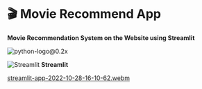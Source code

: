 # 🎬 Movie Recommend App 

**Movie Recommendation System on the Website using Streamlit**


![python-logo@0.2x](https://user-images.githubusercontent.com/92747017/198577803-72a7b18c-59a7-4b80-80a8-53a1e1d3f7c2.png)  

![Streamlit](https://user-images.githubusercontent.com/92747017/198578115-e4401e22-de75-4403-b89c-d2f6c92b6e4f.svg) **Streamlit**




[streamlit-app-2022-10-28-16-10-62.webm](https://user-images.githubusercontent.com/92747017/198614658-e5817a4b-a93e-4719-b158-092d71901b75.webm)

